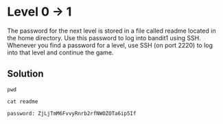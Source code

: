 # Level 0 -> 1

The password for the next level is stored in a file called readme located in the home directory. Use this password to log into bandit1 using SSH. Whenever you find a password for a level, use SSH (on port 2220) to log into that level and continue the game.

## Solution

```
pwd
```

```
cat readme
```

`password: ZjLjTmM6FvvyRnrb2rfNWOZOTa6ip5If`
